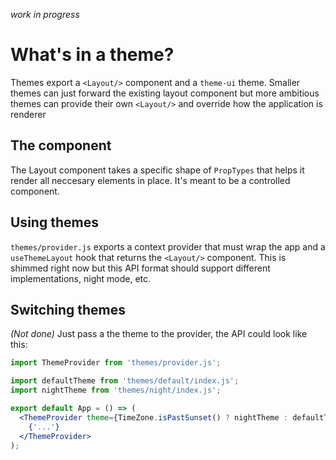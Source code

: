 _work in progress_

# What's in a theme?

Themes export a `<Layout/>` component and a `theme-ui` theme. Smaller themes can just forward the existing layout component but more ambitious themes can provide their own `<Layout/>` and override how the application is renderer

## The <Layout/> component

The Layout component takes a specific shape of `PropTypes` that helps it render all neccesary elements in place. It's meant to be a controlled component.

## Using themes

`themes/provider.js` exports a context provider that must wrap the app and a `useThemeLayout` hook that returns the `<Layout/>` component. This is shimmed right now but this API format should support different implementations, night mode, etc.

## Switching themes

_(Not done)_ Just pass a the theme to the provider, the API could look like this:

```jsx
import ThemeProvider from 'themes/provider.js';

import defaultTheme from 'themes/default/index.js';
import nightTheme from 'themes/night/index.js';

export default App = () => (
  <ThemeProvider theme={TimeZone.isPastSunset() ? nightTheme : defaultTheme}>
    {'...'}
  </ThemeProvider>
);
```
